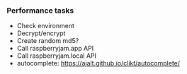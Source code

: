 ### Performance tasks
* Check environment
* Decrypt/encrypt
* Create random md5?
* Call raspberryjam.app API
* Call raspberryjam.local API
* autocomplete: https://ajalt.github.io/clikt/autocomplete/